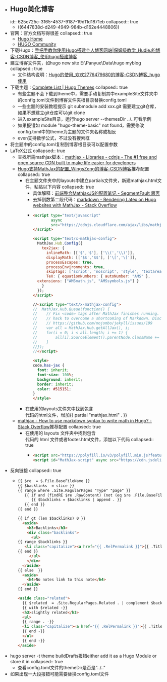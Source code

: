 - ## Hugo美化博客
  id:: 625e725c-3165-4537-9187-19d11d1871eb
  collapsed:: true
	- ((6447838d-d249-4949-984b-d162e4448806))
- 官网：官方文档写得很差
  collapsed:: true
	- [Hugo Home](https://gohugo.io/)
	- [HUGO Community](https://discourse.gohugo.io/)
- 下载Hugo：[手把手教你使用Hugo搭建个人博客网站|保姆级教学_Hudie.的博客-CSDN博客_使用hugo搭建博客](https://blog.csdn.net/weixin_43691058/article/details/101772871)
- 建立博客文件夹，如hugo new site E:\Panyue\Data\hugo myblog
  collapsed:: true
	- 文件结构说明：[Hugo的使用_欢欢2776479680的博客-CSDN博客_hugo使用](https://blog.csdn.net/qq_30682027/article/details/83536577)
- 下载主题：[Complete List | Hugo Themes](https://themes.gohugo.io/)
  collapsed:: true
	- 有些主题不会下载到theme中，需要手动复制其中exampleSite文件夹中的config.toml文件到博客文件夹根目录替换config.toml
	- 一些主题的安装教程提示 git submodule add xxx.git 需要建立git仓库，如果不想建立git仓库可以git clone
	- 进入exampleSite目录，运行hugo server --themesDir ../..可看示例
	- 如果报错如 module "hugo-theme-basic" not found，需要修改config.toml中的theme为主题的文件夹名称或相反
	- even支持数学公式，不过没有搜索框
- 将主题中的config.toml复制到博客根目录可以配置参数
- LaTeX公式
  collapsed:: true
	- 查找所需mathjax脚本：[mathjax - Libraries - cdnjs - The #1 free and open source CDN built to make life easier for developers](https://cdnjs.com/libraries/mathjax/3.2.0)
	- [Hugo支持MathJax的配置_WingsZeng的博客-CSDN博客](https://blog.csdn.net/weixin_42465278/article/details/117368615)推荐配置
	  collapsed:: true
		- 在主题文件夹中的layouts中建立partials文件夹，新建mathjax.html文件，粘贴以下内容
		  collapsed:: true
			- 具体解释：[前端整合MathjaxJS的配置笔记 - SegmentFault 思否](https://segmentfault.com/a/1190000008317350)
			- 去掉倒数第二段代码：[markdown - Rendering Latex on Hugo websites with MathJax - Stack Overflow](https://stackoverflow.com/questions/56648378/rendering-latex-on-hugo-websites-with-mathjax)
			- ``` HTML
			  <script type="text/javascript"
			          async
			          src="https://cdnjs.cloudflare.com/ajax/libs/mathjax/2.7.1/MathJax.js?config=TeX-AMS-MML_HTMLorMML">
			  </script>
			  
			  <script type="text/x-mathjax-config">
			    MathJax.Hub.Config({
			      tex2jax: {
			        inlineMath: [['$','$'], ['\\(','\\)']],
			        displayMath: [['$$','$$'], ['\[','\]']],
			        processEscapes: true,
			        processEnvironments: true,
			        skipTags: ['script', 'noscript', 'style', 'textarea', 'pre'],
			        TeX: { equationNumbers: { autoNumber: "AMS" },
			    extensions: ["AMSmath.js", "AMSsymbols.js"] }
			      }
			    });
			  </script>
			  
			  //<script type="text/x-mathjax-config">
			  //  MathJax.Hub.Queue(function() {
			  //    // Fix <code> tags after MathJax finishes running. This is a
			  //    // hack to overcome a shortcoming of Markdown. Discussion at
			  //    // https://github.com/mojombo/jekyll/issues/199
			  //    var all = MathJax.Hub.getAllJax(), i;
			  //    for(i = 0; i < all.length; i += 1) {
			  //        all[i].SourceElement().parentNode.className += ' has-jax';
			  //    }
			  //});
			  //</script>
			  
			  <style>
			  code.has-jax {
			    font: inherit;
			    font-size: 100%;
			    background: inherit;
			    border: inherit;
			    color: #515151;
			  }
			  </style>
			  
			  ```
		- 在使用的layouts文件夹中找到包含<div class="post-footer">代码的html文件，增加{{ partial "mathjax.html" . }}
	- [mathjax - How to use markdown syntax to write math in Hugo? - Stack Overflow](https://stackoverflow.com/questions/64050359/how-to-use-markdown-syntax-to-write-math-in-hugo)推荐配置
	  collapsed:: true
		- 在使用的 layouts 文件夹中找到包含<div class="post-footer">代码的 html 文件或者footer.html文件，添加以下代码
		  collapsed:: true
			- ``` html
			  <script src="https://polyfill.io/v3/polyfill.min.js?features=es6"></script>
			  <script id="MathJax-script" async src="https://cdn.jsdelivr.net/npm/mathjax@3/es5/tex-mml-chtml.js"></script>
			  
			  ```
- 反向链接
  collapsed:: true
	- ``` html
	  {{ $re  = $.File.BaseFileName }}
	  {{ $backlinks  = slice }}
	  {{ range where .Site.RegularPages "Type" "page" }}
	     {{ if and (findRE $re .RawContent) (not (eq $re .File.BaseFileName)) }}
	        {{ $backlinks = $backlinks | append . }}
	     {{ end }}
	  {{ end }}
	  
	  {{ if gt (len $backlinks) 0 }}
	    <aside>
	      <h3>Backlinks</h3>
	      <div class="backlinks">
	        <ul>
	  {{ range $backlinks }}
	     <li class="capitalize"><a href="{{ .RelPermalink }}">{{ .Title }}</a></li>
	  {{ end }}
	       </ul>
	      </div>
	    </aside>
	  {{ else  }}
	    <aside>
	      <h4>No notes link to this note</h4>
	    </aside>
	  {{ end }}
	  
	  <aside class="related">
	    {{ $related  = .Site.RegularPages.Related . | complement $backlinks | first 3 -}}
	    {{ with $related -}}
	    <h3>slightly related</h3>
	    <ul>
	    {{ range . -}}
	    <li class="capitalize"><a href="{{ .RelPermalink }}">{{ .Title }}</a></li>
	    {{ end -}}
	    </ul>
	    {{ end -}}
	  </aside>
	  
	  ```
- hugo server -t theme buildDrafts报错either add it as a Hugo Module or store it in
  collapsed:: true
	- 查看config.toml文件的themeDir是否是"../.."
- 如果出现一大段报错可能需要替换config.toml文件